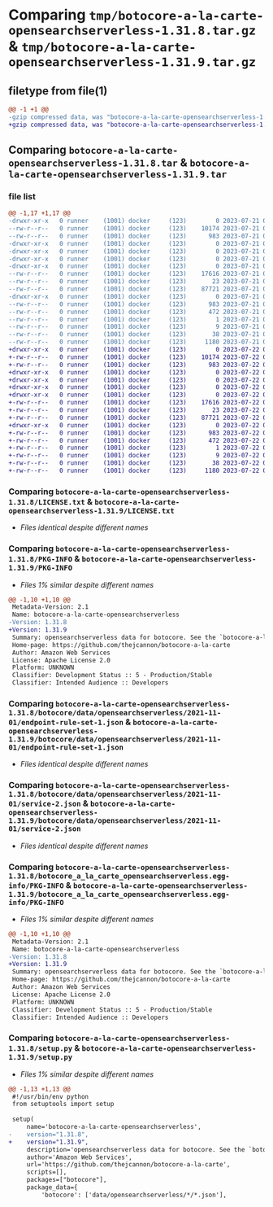 # Comparing `tmp/botocore-a-la-carte-opensearchserverless-1.31.8.tar.gz` & `tmp/botocore-a-la-carte-opensearchserverless-1.31.9.tar.gz`

## filetype from file(1)

```diff
@@ -1 +1 @@
-gzip compressed data, was "botocore-a-la-carte-opensearchserverless-1.31.8.tar", last modified: Fri Jul 21 01:21:40 2023, max compression
+gzip compressed data, was "botocore-a-la-carte-opensearchserverless-1.31.9.tar", last modified: Sat Jul 22 01:20:42 2023, max compression
```

## Comparing `botocore-a-la-carte-opensearchserverless-1.31.8.tar` & `botocore-a-la-carte-opensearchserverless-1.31.9.tar`

### file list

```diff
@@ -1,17 +1,17 @@
-drwxr-xr-x   0 runner    (1001) docker     (123)        0 2023-07-21 01:21:40.471274 botocore-a-la-carte-opensearchserverless-1.31.8/
--rw-r--r--   0 runner    (1001) docker     (123)    10174 2023-07-21 01:21:40.000000 botocore-a-la-carte-opensearchserverless-1.31.8/LICENSE.txt
--rw-r--r--   0 runner    (1001) docker     (123)      983 2023-07-21 01:21:40.471274 botocore-a-la-carte-opensearchserverless-1.31.8/PKG-INFO
-drwxr-xr-x   0 runner    (1001) docker     (123)        0 2023-07-21 01:21:40.471274 botocore-a-la-carte-opensearchserverless-1.31.8/botocore/
-drwxr-xr-x   0 runner    (1001) docker     (123)        0 2023-07-21 01:21:40.471274 botocore-a-la-carte-opensearchserverless-1.31.8/botocore/data/
-drwxr-xr-x   0 runner    (1001) docker     (123)        0 2023-07-21 01:21:40.471274 botocore-a-la-carte-opensearchserverless-1.31.8/botocore/data/opensearchserverless/
-drwxr-xr-x   0 runner    (1001) docker     (123)        0 2023-07-21 01:21:40.471274 botocore-a-la-carte-opensearchserverless-1.31.8/botocore/data/opensearchserverless/2021-11-01/
--rw-r--r--   0 runner    (1001) docker     (123)    17616 2023-07-21 01:21:06.000000 botocore-a-la-carte-opensearchserverless-1.31.8/botocore/data/opensearchserverless/2021-11-01/endpoint-rule-set-1.json
--rw-r--r--   0 runner    (1001) docker     (123)       23 2023-07-21 01:21:06.000000 botocore-a-la-carte-opensearchserverless-1.31.8/botocore/data/opensearchserverless/2021-11-01/paginators-1.json
--rw-r--r--   0 runner    (1001) docker     (123)    87721 2023-07-21 01:21:06.000000 botocore-a-la-carte-opensearchserverless-1.31.8/botocore/data/opensearchserverless/2021-11-01/service-2.json
-drwxr-xr-x   0 runner    (1001) docker     (123)        0 2023-07-21 01:21:40.471274 botocore-a-la-carte-opensearchserverless-1.31.8/botocore_a_la_carte_opensearchserverless.egg-info/
--rw-r--r--   0 runner    (1001) docker     (123)      983 2023-07-21 01:21:40.000000 botocore-a-la-carte-opensearchserverless-1.31.8/botocore_a_la_carte_opensearchserverless.egg-info/PKG-INFO
--rw-r--r--   0 runner    (1001) docker     (123)      472 2023-07-21 01:21:40.000000 botocore-a-la-carte-opensearchserverless-1.31.8/botocore_a_la_carte_opensearchserverless.egg-info/SOURCES.txt
--rw-r--r--   0 runner    (1001) docker     (123)        1 2023-07-21 01:21:40.000000 botocore-a-la-carte-opensearchserverless-1.31.8/botocore_a_la_carte_opensearchserverless.egg-info/dependency_links.txt
--rw-r--r--   0 runner    (1001) docker     (123)        9 2023-07-21 01:21:40.000000 botocore-a-la-carte-opensearchserverless-1.31.8/botocore_a_la_carte_opensearchserverless.egg-info/top_level.txt
--rw-r--r--   0 runner    (1001) docker     (123)       38 2023-07-21 01:21:40.471274 botocore-a-la-carte-opensearchserverless-1.31.8/setup.cfg
--rw-r--r--   0 runner    (1001) docker     (123)     1180 2023-07-21 01:21:40.000000 botocore-a-la-carte-opensearchserverless-1.31.8/setup.py
+drwxr-xr-x   0 runner    (1001) docker     (123)        0 2023-07-22 01:20:42.249184 botocore-a-la-carte-opensearchserverless-1.31.9/
+-rw-r--r--   0 runner    (1001) docker     (123)    10174 2023-07-22 01:20:42.000000 botocore-a-la-carte-opensearchserverless-1.31.9/LICENSE.txt
+-rw-r--r--   0 runner    (1001) docker     (123)      983 2023-07-22 01:20:42.249184 botocore-a-la-carte-opensearchserverless-1.31.9/PKG-INFO
+drwxr-xr-x   0 runner    (1001) docker     (123)        0 2023-07-22 01:20:42.245184 botocore-a-la-carte-opensearchserverless-1.31.9/botocore/
+drwxr-xr-x   0 runner    (1001) docker     (123)        0 2023-07-22 01:20:42.245184 botocore-a-la-carte-opensearchserverless-1.31.9/botocore/data/
+drwxr-xr-x   0 runner    (1001) docker     (123)        0 2023-07-22 01:20:42.245184 botocore-a-la-carte-opensearchserverless-1.31.9/botocore/data/opensearchserverless/
+drwxr-xr-x   0 runner    (1001) docker     (123)        0 2023-07-22 01:20:42.249184 botocore-a-la-carte-opensearchserverless-1.31.9/botocore/data/opensearchserverless/2021-11-01/
+-rw-r--r--   0 runner    (1001) docker     (123)    17616 2023-07-22 01:20:09.000000 botocore-a-la-carte-opensearchserverless-1.31.9/botocore/data/opensearchserverless/2021-11-01/endpoint-rule-set-1.json
+-rw-r--r--   0 runner    (1001) docker     (123)       23 2023-07-22 01:20:09.000000 botocore-a-la-carte-opensearchserverless-1.31.9/botocore/data/opensearchserverless/2021-11-01/paginators-1.json
+-rw-r--r--   0 runner    (1001) docker     (123)    87721 2023-07-22 01:20:09.000000 botocore-a-la-carte-opensearchserverless-1.31.9/botocore/data/opensearchserverless/2021-11-01/service-2.json
+drwxr-xr-x   0 runner    (1001) docker     (123)        0 2023-07-22 01:20:42.249184 botocore-a-la-carte-opensearchserverless-1.31.9/botocore_a_la_carte_opensearchserverless.egg-info/
+-rw-r--r--   0 runner    (1001) docker     (123)      983 2023-07-22 01:20:42.000000 botocore-a-la-carte-opensearchserverless-1.31.9/botocore_a_la_carte_opensearchserverless.egg-info/PKG-INFO
+-rw-r--r--   0 runner    (1001) docker     (123)      472 2023-07-22 01:20:42.000000 botocore-a-la-carte-opensearchserverless-1.31.9/botocore_a_la_carte_opensearchserverless.egg-info/SOURCES.txt
+-rw-r--r--   0 runner    (1001) docker     (123)        1 2023-07-22 01:20:42.000000 botocore-a-la-carte-opensearchserverless-1.31.9/botocore_a_la_carte_opensearchserverless.egg-info/dependency_links.txt
+-rw-r--r--   0 runner    (1001) docker     (123)        9 2023-07-22 01:20:42.000000 botocore-a-la-carte-opensearchserverless-1.31.9/botocore_a_la_carte_opensearchserverless.egg-info/top_level.txt
+-rw-r--r--   0 runner    (1001) docker     (123)       38 2023-07-22 01:20:42.249184 botocore-a-la-carte-opensearchserverless-1.31.9/setup.cfg
+-rw-r--r--   0 runner    (1001) docker     (123)     1180 2023-07-22 01:20:42.000000 botocore-a-la-carte-opensearchserverless-1.31.9/setup.py
```

### Comparing `botocore-a-la-carte-opensearchserverless-1.31.8/LICENSE.txt` & `botocore-a-la-carte-opensearchserverless-1.31.9/LICENSE.txt`

 * *Files identical despite different names*

### Comparing `botocore-a-la-carte-opensearchserverless-1.31.8/PKG-INFO` & `botocore-a-la-carte-opensearchserverless-1.31.9/PKG-INFO`

 * *Files 1% similar despite different names*

```diff
@@ -1,10 +1,10 @@
 Metadata-Version: 2.1
 Name: botocore-a-la-carte-opensearchserverless
-Version: 1.31.8
+Version: 1.31.9
 Summary: opensearchserverless data for botocore. See the `botocore-a-la-carte` package for more info.
 Home-page: https://github.com/thejcannon/botocore-a-la-carte
 Author: Amazon Web Services
 License: Apache License 2.0
 Platform: UNKNOWN
 Classifier: Development Status :: 5 - Production/Stable
 Classifier: Intended Audience :: Developers
```

### Comparing `botocore-a-la-carte-opensearchserverless-1.31.8/botocore/data/opensearchserverless/2021-11-01/endpoint-rule-set-1.json` & `botocore-a-la-carte-opensearchserverless-1.31.9/botocore/data/opensearchserverless/2021-11-01/endpoint-rule-set-1.json`

 * *Files identical despite different names*

### Comparing `botocore-a-la-carte-opensearchserverless-1.31.8/botocore/data/opensearchserverless/2021-11-01/service-2.json` & `botocore-a-la-carte-opensearchserverless-1.31.9/botocore/data/opensearchserverless/2021-11-01/service-2.json`

 * *Files identical despite different names*

### Comparing `botocore-a-la-carte-opensearchserverless-1.31.8/botocore_a_la_carte_opensearchserverless.egg-info/PKG-INFO` & `botocore-a-la-carte-opensearchserverless-1.31.9/botocore_a_la_carte_opensearchserverless.egg-info/PKG-INFO`

 * *Files 1% similar despite different names*

```diff
@@ -1,10 +1,10 @@
 Metadata-Version: 2.1
 Name: botocore-a-la-carte-opensearchserverless
-Version: 1.31.8
+Version: 1.31.9
 Summary: opensearchserverless data for botocore. See the `botocore-a-la-carte` package for more info.
 Home-page: https://github.com/thejcannon/botocore-a-la-carte
 Author: Amazon Web Services
 License: Apache License 2.0
 Platform: UNKNOWN
 Classifier: Development Status :: 5 - Production/Stable
 Classifier: Intended Audience :: Developers
```

### Comparing `botocore-a-la-carte-opensearchserverless-1.31.8/setup.py` & `botocore-a-la-carte-opensearchserverless-1.31.9/setup.py`

 * *Files 1% similar despite different names*

```diff
@@ -1,13 +1,13 @@
 #!/usr/bin/env python
 from setuptools import setup
 
 setup(
     name='botocore-a-la-carte-opensearchserverless',
-    version="1.31.8",
+    version="1.31.9",
     description='opensearchserverless data for botocore. See the `botocore-a-la-carte` package for more info.',
     author='Amazon Web Services',
     url='https://github.com/thejcannon/botocore-a-la-carte',
     scripts=[],
     packages=["botocore"],
     package_data={
         'botocore': ['data/opensearchserverless/*/*.json'],
```

